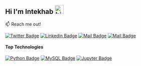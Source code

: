 ## Hi I'm Intekhab <img src="https://user-images.githubusercontent.com/1303154/88677602-1635ba80-d120-11ea-84d8-d263ba5fc3c0.gif" width="28px" alt="hi">

:mailbox: Reach me out!

[![Twitter Badge](https://img.shields.io/badge/-iiakash01-1ca0f1?style=flat&labelColor=1ca0f1&logo=twitter&logoColor=white&link=https://twitter.com/iiakash01)](https://twitter.com/iiakash01)  [![Linkedin Badge](https://img.shields.io/badge/-intekhabislam-0e76a8?style=flat&labelColor=0e76a8&logo=linkedin&logoColor=white)](https://www.linkedin.com/in/intekhabislam/) [![Mail Badge](https://img.shields.io/badge/-@iiakash-e84393?style=flat&labelColor=e84393&logo=instagram&logoColor=white)](https://instagram.com/iiakash) [![Mail Badge](https://img.shields.io/badge/-inte.islam93-c0392b?style=flat&labelColor=c0392b&logo=gmail&logoColor=white)](mailto:inte.islam93@gmail.com)

<!-- TODO: Add last video link -->

#### Top Technologies

<!-- TODO: Make technologies links takes you to repositories -->

[![Python Badge](https://img.shields.io/badge/-Python-61DBFB?style=for-the-badge&labelColor=black&logo=python&logoColor=61DBFB)](#) [![MySQL Badge](https://img.shields.io/badge/-MySQL-F0DB4F?style=for-the-badge&labelColor=black&logo=mysql&logoColor=F0DB4F)](#) [![Jupyter Badge](https://img.shields.io/badge/-Jupyter-007acc?style=for-the-badge&labelColor=black&logo=Jupyter&logoColor=orange)](#)
